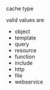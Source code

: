 cache type

valid values are

- object
- template
- query
- resource
- function
- include
- http
- file
-  webservice
